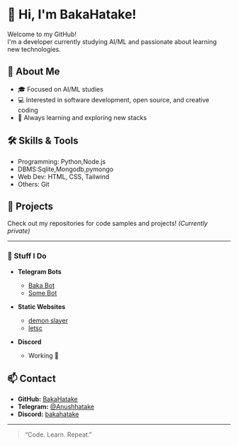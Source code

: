 # 👋 Hi, I'm BakaHatake!

Welcome to my GitHub!  
I'm a developer currently studying AI/ML and passionate about learning new technologies.

## 🚀 About Me
- 🎓 Focused on AI/ML studies
- 💻 Interested in software development, open source, and creative coding
- 🌱 Always learning and exploring new stacks

## 🛠️ Skills & Tools
- Programming: Python,Node.js
- DBMS:Sqlite,Mongodb,pymongo 
- Web Dev: HTML, CSS, Tailwind
- Others: Git

## 📂 Projects

Check out my repositories for code samples and projects! *(Currently private)*

---

### 🧠 Stuff I Do
- **Telegram Bots**
  - [Baka Bot](https://t.me/Baka7_bot?start)
  - [Some Bot](https://t.me/smoe7_bot?start)

- **Static Websites**
  - [demon slayer](https://demonslayer.up.railway.app)
  - [letsc](https://letsc.up.railway.app)

- **Discord**
  - Working 🚧

## 📫 Contact

- **GitHub:** [BakaHatake](https://github.com/BakaHatake)
- **Telegram:** [@Anushhatake](https://t.me/Anushhatake)
- **Discord:** [bakahatake](https://discordapp.com/users/bakahatake)

---


> “Code. Learn. Repeat.”

<!--
**BakaHatake/BakaHatake** is a ✨ _special_ ✨ repository because its `README.md` (this file) appears on your GitHub profile.

Here are some ideas to get you started:

- 🔭 I’m currently working on ...
- 🌱 I’m currently learning ...
- 👯 I’m looking to collaborate on ...
- 🤔 I’m looking for help with ...
- 💬 Ask me about ...
- 📫 How to reach me: ...
- 😄 Pronouns: ...
- ⚡ Fun fact: ...
-->
